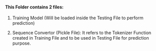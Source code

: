 #### This Folder contains 2 files:

1. Training Model (Will be loaded inside the Testing File to perform prediction)

2. Sequence Convertor (Pickle File): It refers to the Tokenizer Function created in Training File and to be used in Testing File for prediction purpose.
